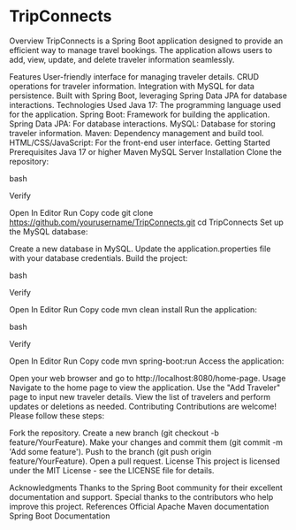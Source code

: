# TripConnects

Overview
TripConnects is a Spring Boot application designed to provide an efficient way to manage travel bookings. The application allows users to add, view, update, and delete traveler information seamlessly.

Features
User-friendly interface for managing traveler details.
CRUD operations for traveler information.
Integration with MySQL for data persistence.
Built with Spring Boot, leveraging Spring Data JPA for database interactions.
Technologies Used
Java 17: The programming language used for the application.
Spring Boot: Framework for building the application.
Spring Data JPA: For database interactions.
MySQL: Database for storing traveler information.
Maven: Dependency management and build tool.
HTML/CSS/JavaScript: For the front-end user interface.
Getting Started
Prerequisites
Java 17 or higher
Maven
MySQL Server
Installation
Clone the repository:

bash

Verify

Open In Editor
Run
Copy code
git clone https://github.com/yourusername/TripConnects.git
cd TripConnects
Set up the MySQL database:

Create a new database in MySQL.
Update the application.properties file with your database credentials.
Build the project:

bash

Verify

Open In Editor
Run
Copy code
mvn clean install
Run the application:

bash

Verify

Open In Editor
Run
Copy code
mvn spring-boot:run
Access the application:

Open your web browser and go to http://localhost:8080/home-page.
Usage
Navigate to the home page to view the application.
Use the "Add Traveler" page to input new traveler details.
View the list of travelers and perform updates or deletions as needed.
Contributing
Contributions are welcome! Please follow these steps:

Fork the repository.
Create a new branch (git checkout -b feature/YourFeature).
Make your changes and commit them (git commit -m 'Add some feature').
Push to the branch (git push origin feature/YourFeature).
Open a pull request.
License
This project is licensed under the MIT License - see the LICENSE file for details.

Acknowledgments
Thanks to the Spring Boot community for their excellent documentation and support.
Special thanks to the contributors who help improve this project.
References
Official Apache Maven documentation
Spring Boot Documentation
